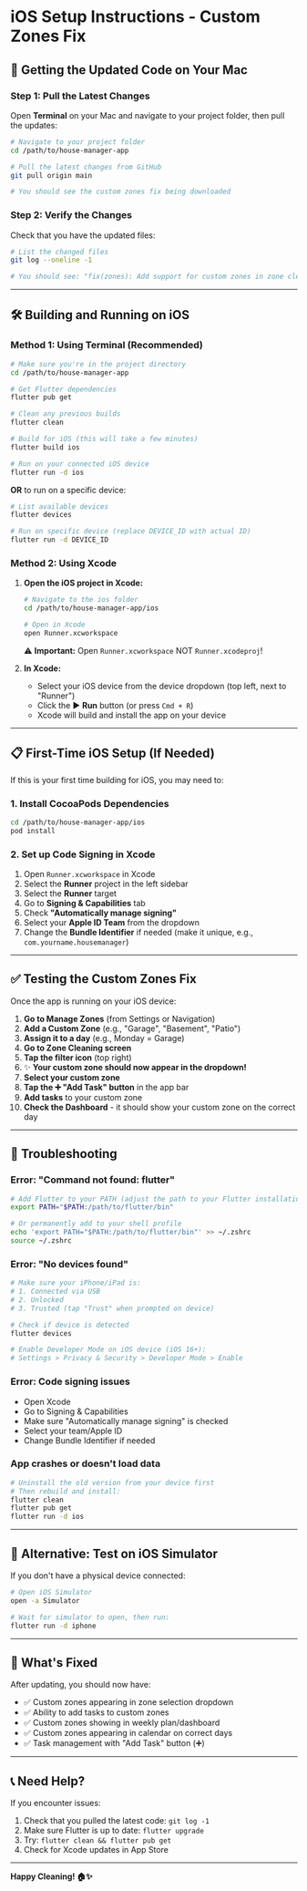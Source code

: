 # iOS Setup Instructions - Custom Zones Fix

## 📱 Getting the Updated Code on Your Mac

### Step 1: Pull the Latest Changes

Open **Terminal** on your Mac and navigate to your project folder, then pull the updates:

```bash
# Navigate to your project folder
cd /path/to/house-manager-app

# Pull the latest changes from GitHub
git pull origin main

# You should see the custom zones fix being downloaded
```

### Step 2: Verify the Changes

Check that you have the updated files:

```bash
# List the changed files
git log --oneline -1

# You should see: "fix(zones): Add support for custom zones in zone cleaning workflow"
```

---

## 🛠️ Building and Running on iOS

### Method 1: Using Terminal (Recommended)

```bash
# Make sure you're in the project directory
cd /path/to/house-manager-app

# Get Flutter dependencies
flutter pub get

# Clean any previous builds
flutter clean

# Build for iOS (this will take a few minutes)
flutter build ios

# Run on your connected iOS device
flutter run -d ios
```

**OR** to run on a specific device:

```bash
# List available devices
flutter devices

# Run on specific device (replace DEVICE_ID with actual ID)
flutter run -d DEVICE_ID
```

### Method 2: Using Xcode

1. **Open the iOS project in Xcode:**
   ```bash
   # Navigate to the ios folder
   cd /path/to/house-manager-app/ios
   
   # Open in Xcode
   open Runner.xcworkspace
   ```
   
   ⚠️ **Important:** Open `Runner.xcworkspace` NOT `Runner.xcodeproj`!

2. **In Xcode:**
   - Select your iOS device from the device dropdown (top left, next to "Runner")
   - Click the ▶️ **Run** button (or press `Cmd + R`)
   - Xcode will build and install the app on your device

---

## 📋 First-Time iOS Setup (If Needed)

If this is your first time building for iOS, you may need to:

### 1. Install CocoaPods Dependencies
```bash
cd /path/to/house-manager-app/ios
pod install
```

### 2. Set up Code Signing in Xcode
1. Open `Runner.xcworkspace` in Xcode
2. Select the **Runner** project in the left sidebar
3. Select the **Runner** target
4. Go to **Signing & Capabilities** tab
5. Check **"Automatically manage signing"**
6. Select your **Apple ID Team** from the dropdown
7. Change the **Bundle Identifier** if needed (make it unique, e.g., `com.yourname.housemanager`)

---

## ✅ Testing the Custom Zones Fix

Once the app is running on your iOS device:

1. **Go to Manage Zones** (from Settings or Navigation)
2. **Add a Custom Zone** (e.g., "Garage", "Basement", "Patio")
3. **Assign it to a day** (e.g., Monday = Garage)
4. **Go to Zone Cleaning screen**
5. **Tap the filter icon** (top right)
6. ✨ **Your custom zone should now appear in the dropdown!**
7. **Select your custom zone**
8. **Tap the ➕ "Add Task" button** in the app bar
9. **Add tasks** to your custom zone
10. **Check the Dashboard** - it should show your custom zone on the correct day

---

## 🐛 Troubleshooting

### Error: "Command not found: flutter"
```bash
# Add Flutter to your PATH (adjust the path to your Flutter installation)
export PATH="$PATH:/path/to/flutter/bin"

# Or permanently add to your shell profile
echo 'export PATH="$PATH:/path/to/flutter/bin"' >> ~/.zshrc
source ~/.zshrc
```

### Error: "No devices found"
```bash
# Make sure your iPhone/iPad is:
# 1. Connected via USB
# 2. Unlocked
# 3. Trusted (tap "Trust" when prompted on device)

# Check if device is detected
flutter devices

# Enable Developer Mode on iOS device (iOS 16+):
# Settings > Privacy & Security > Developer Mode > Enable
```

### Error: Code signing issues
- Open Xcode
- Go to Signing & Capabilities
- Make sure "Automatically manage signing" is checked
- Select your team/Apple ID
- Change Bundle Identifier if needed

### App crashes or doesn't load data
```bash
# Uninstall the old version from your device first
# Then rebuild and install:
flutter clean
flutter pub get
flutter run -d ios
```

---

## 📱 Alternative: Test on iOS Simulator

If you don't have a physical device connected:

```bash
# Open iOS Simulator
open -a Simulator

# Wait for simulator to open, then run:
flutter run -d iphone
```

---

## 🎉 What's Fixed

After updating, you should now have:

- ✅ Custom zones appearing in zone selection dropdown
- ✅ Ability to add tasks to custom zones
- ✅ Custom zones showing in weekly plan/dashboard
- ✅ Custom zones appearing in calendar on correct days
- ✅ Task management with "Add Task" button (➕)

---

## 📞 Need Help?

If you encounter issues:
1. Check that you pulled the latest code: `git log -1`
2. Make sure Flutter is up to date: `flutter upgrade`
3. Try: `flutter clean && flutter pub get`
4. Check for Xcode updates in App Store

---

**Happy Cleaning! 🏠✨**
